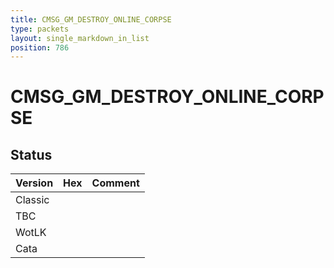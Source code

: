 ```yaml
---
title: CMSG_GM_DESTROY_ONLINE_CORPSE
type: packets
layout: single_markdown_in_list
position: 786
---
```


# CMSG_GM_DESTROY_ONLINE_CORPSE

## Status

Version | Hex | Comment
---------- | ---------- | ---------- 
Classic |  |  
TBC |  |  
WotLK |  |  
Cata |  |  
